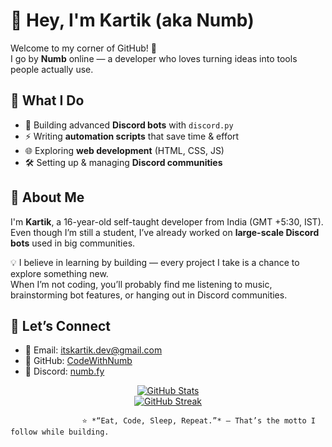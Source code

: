 # 👋 Hey, I'm Kartik (aka Numb)

Welcome to my corner of GitHub! 🚀  
I go by **Numb** online — a developer who loves turning ideas into tools people actually use.

## 🔹 What I Do
- 🤖 Building advanced **Discord bots** with `discord.py`  
- ⚡ Writing **automation scripts** that save time & effort  
- 🌐 Exploring **web development** (HTML, CSS, JS)  
- 🛠️ Setting up & managing **Discord communities**  

## 🔹 About Me
I'm **Kartik**, a 16-year-old self-taught developer from India (GMT +5:30, IST).  
Even though I’m still a student, I’ve already worked on **large-scale Discord bots** used in big communities.  

💡 I believe in learning by building — every project I take is a chance to explore something new.  
When I’m not coding, you’ll probably find me listening to music, brainstorming bot features, or hanging out in Discord communities.

## 🔹 Let’s Connect
- 📧 Email: [itskartik.dev@gmail.com](mailto:itskartik.dev@gmail.com)  
- 🐙 GitHub: [CodeWithNumb](https://github.com/CodeWithNumb)  
- 💬 Discord: [numb.fy](https://discord.com/users/1020693089851027457)   

<div align="center">
  <a href="https://github.com/CodeWithNumb">
    <img src="https://github-readme-stats.vercel.app/api?username=CodeWithNumb&show_icons=true&theme=tokyonight" alt="GitHub Stats" />
  </a>
  <br>
  <a href="https://github.com/CodeWithNumb">
    <img src="https://github-readme-streak-stats.herokuapp.com/?user=CodeWithNumb&theme=tokyonight" alt="GitHub Streak" />
  </a>
</div>

                 
                    ⭐ *“Eat, Code, Sleep, Repeat.”* – That’s the motto I follow while building.   
